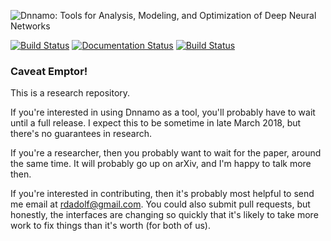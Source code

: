 ![Dnnamo: Tools for Analysis, Modeling, and Optimization of Deep Neural Networks](https://github.com/rdadolf/dnnamo/raw/assets/dnnamo_logo_med.png)

[![Build Status](https://travis-ci.org/rdadolf/dnnamo.svg?branch=master)](https://travis-ci.org/rdadolf/dnnamo)
[![Documentation Status](https://readthedocs.org/projects/dnnamo/badge/?version=latest)](http://dnnamo.readthedocs.io/en/latest/?badge=latest)
[![Build Status](https://img.shields.io/docker/build/rdadolf/dnnamo.svg)](https://hub.docker.com/r/rdadolf/dnnamo/)

### Caveat Emptor!

This is a research repository.

If you're interested in using Dnnamo as a tool, you'll probably have to wait until a full release. I expect this to be sometime in late March 2018, but there's no guarantees in research.

If you're a researcher, then you probably want to wait for the paper, around the same time. It will probably go up on arXiv, and I'm happy to talk more then.

If you're interested in contributing, then it's probably most helpful to send me email at [rdadolf@gmail.com](mailto:rdadolf@gmail.com). You could also submit pull requests, but honestly, the interfaces are changing so quickly that it's likely to take more work to fix things than it's worth (for both of us).
